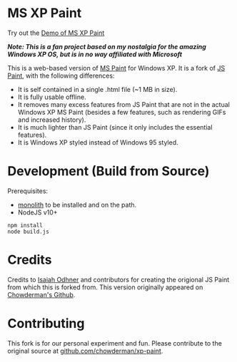 # MS XP Paint

Try out the [Demo of MS XP Paint](https://oinam.github.io/ms-xp-paint/)

_**Note: This is a fan project based on my nostalgia for the amazing Windows XP OS, but is in no way affiliated with Microsoft**_

This is a web-based version of [MS Paint](https://en.wikipedia.org/wiki/Microsoft_Paint) for Windows XP. It is a fork of [JS Paint](https://github.com/1j01/jspaint), with the following differences:

 * It is self contained in a single .html file (~1 MB in size).
 * It is fully usable offline.
 * It removes many excess features from JS Paint that are not in the actual Windows XP MS Paint (besides a few features, such as rendering GIFs and increased history).
 * It is much lighter than JS Paint (since it only includes the essential features).
 * It is Windows XP styled instead of Windows 95 styled.

# Development (Build from Source)

Prerequisites:

 * [monolith](https://github.com/Y2Z/monolith) to be installed and on the path. 
 * NodeJS v10+

```
npm install
node build.js
```

# Credits

Credits to [Isaiah Odhner](https://isaiahodhner.ml/) and contributors for creating the origional JS Paint from which this is forked from. This version originally appeared on [Chowderman's Github](https://github.com/chowderman/xp-paint).


# Contributing

This fork is for our personal experiment and fun. Please contribute to the original source at [github.com/chowderman/xp-paint](https://github.com/chowderman/xp-paint).